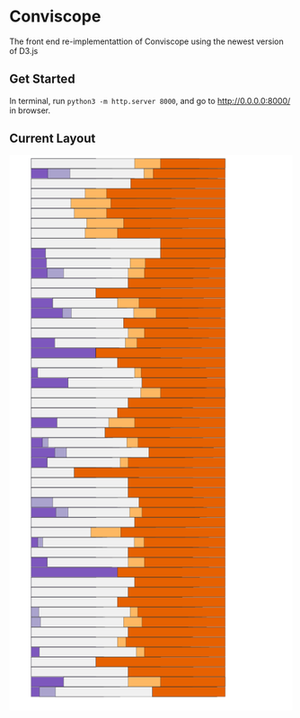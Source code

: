 # Conviscope

The front end re-implementattion of Conviscope using the newest version of D3.js

## Get Started

In terminal, run `python3 -m http.server 8000`, and go to http://0.0.0.0:8000/ in browser.

## Current Layout

![screenshot of the current progress](resources/sentiment_view.png) 
